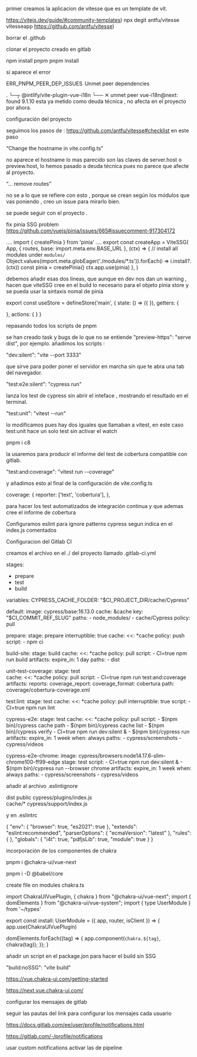 primer creamos la aplicacion de vitesse que es un template de vit.

https://vitejs.dev/guide/#community-templates) 
npx degit antfu/vitesse vitesseapp
https://github.com/antfu/vitesse)

borrar el .github

clonar el proyecto creado en gitlab 

npm install pnpm
pnpm install


si aparece el error 

ERR_PNPM_PEER_DEP_ISSUES  Unmet peer dependencies

.
└─┬ @intlify/vite-plugin-vue-i18n
└── ✕ unmet peer vue-i18n@next: found 9.1.10
esta ya metido como deuda técnica , no afecta en el proyecto por ahora.



configuración del proyecto 

seguimos los pasos de :
https://github.com/antfu/vitesse#checklist 
en este paso 

“Change the hostname in vite.config.ts”

no aparece el hostname lo mas parecido son las claves de server.host o preview.host, lo hemos pasado a deuda técnica pues no parece que afecte al proyecto.

“… remove routes”

no se a lo que se refiere con esto , porque se crean según los módulos que vas poniendo , creo un issue para mirarlo bien.

se puede seguir con el proyecto .

fix pinia SSG problem https://github.com/vuejs/pinia/issues/665#issuecomment-917304172 

....
import { createPinia } from 'pinia'
....
export const createApp = ViteSSG(
  App,
  { routes, base: import.meta.env.BASE_URL },
  (ctx) => {
    // install all modules under `modules/`
    Object.values(import.meta.globEager('./modules/*.ts')).forEach(i => i.install?.(ctx))
    const pinia = createPinia()
    ctx.app.use(pinia)
  },
)

debemos añadir esas dos lineas, que aunque en dev nos dan un warning , hacen que viteSSG cree en el build lo necesario para el objeto pinia store y se pueda usar la sintaxis nomal de pinia 

export const useStore = defineStore('main', {
  state: () => ({
  }),
  getters: {
    
  },
  actions: {
  }
}



repasando todos los scripts de pnpm

se han creado task y bugs de lo que no se entiende "preview-https": "serve dist", por ejemplo.
añadimos los scripts : 

"dev:silent": "vite --port 3333"

que sirve para poder poner el servidor en marcha sin que te abra una tab del navegador.

"test:e2e:silent": "cypress run"

lanza los test de cypress sin abrir el inteface , mostrando el resultado en el terminal.

"test:unit": "vitest --run" 

lo modificamos pues hay dos iguales que llamaban a vitest, en este caso test:unit hace un solo test sin activar el watch

pnpm i c8

la usaremos para producir el informe del test de cobertura compatible con gitlab. 

"test:and:coverage": "vitest run --coverage"

y añadimos esto al final de la configuración de vite.config.ts

 coverage: {
      reporter: ['text', 'cobertura'],
    },

para hacer los test automatizados de integración continua y que ademas cree el informe de cobertura 



Configuramos eslint para ignore patterns cypress segun indica en el index.js comentados



Configuracion del Gitlab CI

creamos el archivo en el ./ del proyecto llamado .gitlab-ci.yml

stages:    
  - prepare      
  - test
  - build

variables:
   CYPRESS_CACHE_FOLDER: "$CI_PROJECT_DIR/cache/Cypress"  

default:
   image: cypress/base:16.13.0
   cache: &cache
     key: "$CI_COMMIT_REF_SLUG"
     paths:
       - node_modules/
       - cache/Cypress
     policy: pull

prepare:
  stage: prepare
  interruptible: true
  cache:
    <<: *cache
    policy: push
  script:
    - npm ci
  
build-site:
  stage: build
  cache:
    <<: *cache
    policy: pull
  script:
    - CI=true npm run build 
  artifacts:
    expire_in: 1 day
    paths:
      - dist

unit-test-coverage: 
  stage: test   
  cache:
    <<: *cache
    policy: pull 
  script:
    - CI=true npm run test:and:coverage
  artifacts:
    reports:
      coverage_report:
        coverage_format: cobertura
        path: coverage/cobertura-coverage.xml

test:lint:
  stage: test 
  cache:
    <<: *cache
    policy: pull 
  interruptible: true
  script:
    - CI=true npm run lint

cypress-e2e:
  stage: test
  cache:
    <<: *cache
    policy: pull 
  script:
    - $(npm bin)/cypress cache path
    - $(npm bin)/cypress cache list
    - $(npm bin)/cypress verify
    - CI=true npm run dev:silent &
    - $(npm bin)/cypress run
  artifacts:
    expire_in: 1 week
    when: always
    paths:
    - cypress/screenshots
    - cypress/videos

cypress-e2e-chrome:
   image: cypress/browsers:node14.17.6-slim-chrome100-ff99-edge
   stage: test
   script:
     - CI=true npm run dev:silent &
     - $(npm bin)/cypress run --browser chrome
   artifacts:
     expire_in: 1 week
     when: always
     paths:
     - cypress/screenshots
     - cypress/videos



añadir al archivo .eslintignore

dist
public
cypress/plugins/index.js  
cache/*
cypress/support/index.js

y en .eslintrc

{
  "env": {
    "browser": true,
    "es2021": true
  },
  "extends": "eslint:recommended",
  "parserOptions": {
    "ecmaVersion": "latest"
  },
  "rules": {
  },
  "globals": {
    "i4t": true,
    "pdfjsLib": true,
    "module": true
  }
}



incorporación de los componentes de chakra

pnpm i @chakra-ui/vue-next

pnpm i -D @babel/core

create file on modules chakra.ts  

import ChakraUIVuePlugin, { chakra } from "@chakra-ui/vue-next";
import { domElements } from "@chakra-ui/vue-system";
import { type UserModule } from '~/types'


export const install: UserModule = ({ app, router, isClient }) => {
    app.use(ChakraUIVuePlugin)
  
  
  domElements.forEach((tag) => {
    app.component(`chakra.${tag}`, chakra(tag));
  });
}

añadir un script en el package.jon para hacer el build sin SSG 

"build:noSSG": "vite build"

https://vue.chakra-ui.com/getting-started 

https://next.vue.chakra-ui.com/ 



configurar los mensajes de gitlab

seguir las pautas del link para configurar los mensajes cada usuario 

https://docs.gitlab.com/ee/user/profile/notifications.html 

https://gitlab.com/-/profile/notifications

usar custom notifications activar las de pipeline
